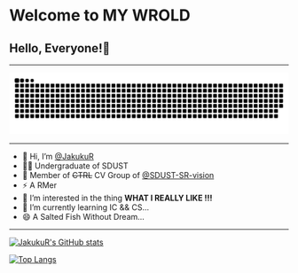 # Welcome to MY WROLD
## Hello, Everyone!👋
<!---
JakukuR/JakukuR is a ✨ special ✨ repository because its `README.md` (this file) appears on your GitHub profile.
You can click the Preview link to take a look at your changes.
--->
----
<picture>
  <source media="(prefers-color-scheme: dark)" srcset="https://raw.githubusercontent.com/JakukuR/JakukuR/output/github-contribution-grid-snake-dark.svg">
  <source media="(prefers-color-scheme: light)" srcset="https://raw.githubusercontent.com/JakukuR/JakukuR/output/github-contribution-grid-snake.svg">
  <img alt="github contribution grid snake animation" src="https://raw.githubusercontent.com/JakukuR/JakukuR/output/github-contribution-grid-snake.svg">
</picture>

----

- 👋 Hi, I’m [@JakukuR](https://blog.jakukur0226.top/)
- 👨‍🎓 Undergraduate of SDUST
- 👥 Member of ~~CTRL~~ CV Group of [@SDUST-SR-vision](https://gitee.com/sand--sm-team-visual-team)
- ⚡ A RMer
- 👀 I’m interested in the thing **WHAT I REALLY LIKE !!!**
- 🌱 I’m currently learning IC && CS...
- 😄 A Salted Fish Without Dream...

----

[![JakukuR's GitHub stats](https://github-readme-stats.vercel.app/api?username=JakukuR&show_icons=true&theme=tokyonight)](https://github.com/anuraghazra/github-readme-stats)

[![Top Langs](https://github-readme-stats.vercel.app/api/top-langs/?username=JakukuR&layout=donut)](https://github.com/anuraghazra/github-readme-stats)
